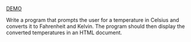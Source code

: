 [DEMO](https://users.metropolia.fi/~nikomeh/WebSoftwareDevelopment/WEEK_1/JavaScript/Recap1/Assignment_1/)

Write a program that prompts the user for a temperature in Celsius and converts it to Fahrenheit and Kelvin.
The program should then display the converted temperatures in an HTML document.
